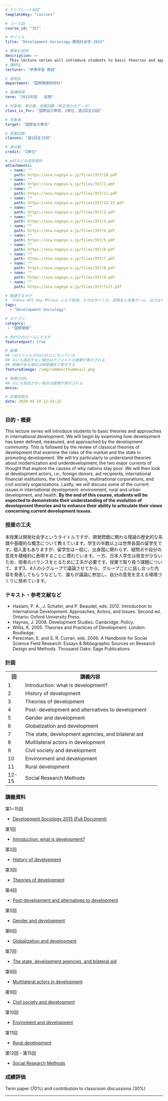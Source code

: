 ```yaml
---
# テンプレート指定
templateKey: "courses"

# コースID
course_id: "357"

# タイトル
title: "Development-Sociology-開発社会学-2015"

# 簡単な説明
description: >-
  This lecture series will introduce students to basic theories and approaches in international development. We will begin by examining how development has been defined, measured, and approached by the ....
# 講師名
lecturer: "伊東早苗 教授"

# 部局名
department: "国際開発研究科"

# 開講時限
term: "2015年度	前期"

# 対象者、単位数、授業回数（修正用の元データ）
class_is_for: "国際協力専攻、2単位、週1回全15回"

# 対象者
target: "国際協力専攻"

# 授業回数
classes: "週1回全15回"

# 単位数
credit: "2単位"

# pdfなどの追加資料
attachments:
  - name: "" 
    path: https://ocw.nagoya-u.jp/files/357/10.pdf
  - name: "" 
    path: https://ocw.nagoya-u.jp/files/357/1.pdf
  - name: "" 
    path: https://ocw.nagoya-u.jp/files/357/11.pdf
  - name: "" 
    path: https://ocw.nagoya-u.jp/files/357/12-15.pdf
  - name: "" 
    path: https://ocw.nagoya-u.jp/files/357/2.pdf
  - name: "" 
    path: https://ocw.nagoya-u.jp/files/357/3.pdf
  - name: "" 
    path: https://ocw.nagoya-u.jp/files/357/4.pdf
  - name: "" 
    path: https://ocw.nagoya-u.jp/files/357/5.pdf
  - name: "" 
    path: https://ocw.nagoya-u.jp/files/357/6.pdf
  - name: "" 
    path: https://ocw.nagoya-u.jp/files/357/7.pdf
  - name: "" 
    path: https://ocw.nagoya-u.jp/files/357/8.pdf
  - name: "" 
    path: https://ocw.nagoya-u.jp/files/357/9.pdf
  - name: "" 
    path: https://ocw.nagoya-u.jp/files/357/full.pdf

# 関連するタグ
# （Yahoo API Key-Phrase により取得。入力はタイトル、部局名と授業ホーム、出力はキーフレーズ（tags））
tags:
  - "Development-Sociology"

# カテゴリ
category:
 - "国際開発"

# 色付けのロールにするか
featuredpost: true

# 画像
## rootフォルダはstaticになっている
## なにも指定がない場合はデフォルトの画像が表示される
## 映像がある場合は映像優先で表示する
featuredimage: /img/common/thumbnail.png

# 映像のURL
## なにも指定がない場合は画像が表示される
movie: 

# 記事投稿日
date: 2020-05-10 12:54:22
---
```


### 目的・概要

This lecture series will introduce students to basic theories and approaches in international development. We will begin by examining how development has been defined, measured, and approached by the development community. This is followed by the review of classical theories of development that examine the roles of the market and the state in promoting development. We will try particularly to understand theories about modernization and underdevelopment, the two major currents of thought that explore the causes of why nations stay poor. We will then look at development actors, i.e., foreign donors, aid recipients, international financial institutions, the United Nations, multinational corporations, and civil society organizations. Lastly, we will discuss some of the current issues in international development: environment, rural and urban development, and health. **By the end of this course, students will be expected to demonstrate their understanding of the evolution of development theories and to enhance their ability to articulate their views concerning current development issues.**


### 授業の工夫

本授業は開発社会学というタイトルですが、開発問題に関わる理論の歴史的な系譜や基礎的な概念について教えています。学生の半数以上は世界各国の留学生です。個人差もありますが、留学生は一般に、出身国に関わらず、疑問点や自分の意見を積極的に表明することに慣れています。一方、日本人学生は発言が少ないため、両者のバランスをとるために工夫が必要です。授業で取り扱う課題について、まず3、4人の小グループで議論させてから、グループごとに話し合った内容を発表してもらうなどして、誰もが議論に参加し、自分の意見を言える環境づくりに努めています。





### テキスト・参考文献など 

  * Haslam, P. A., J. Schafer, and P. Beaudet, eds. 2012. Introduction to International Development: Approaches, Actors, and Issues. Second ed. Ontario: Oxford University Press. 
  * Haynes, J. 2008. Development Studies. Cambridge: Policy.
  * Willis, K. 2005. Theories and Practices of Development. London: Routledge.
  * Perecman, E. and S. R. Curran, eds. 2006. A Handbook for Social Science Field Research: Essays & Bibliographic Sources on Research Design and Methods. Thousand Oaks: Sage Publications


<h3>計画</h3>
<table class="basic" width="455">
<tr>
<th width="40" class="center">回</th>
<th width="415" class="center">講義内容</th>
</tr>
<tr>
<td width="40" class="center">1</td>
<td width="415">Introduction: what is development?</td>
</tr>
<tr>
<td width="40" class="center">2</td>
<td width="415">History of development</td>
</tr>
<tr>
<td width="40" class="center">3</td>
<td width="415">Theories of development</td>
</tr>
<tr>
<td width="40" class="center">4</td>
<td width="415">Post-development and alternatives to development</td>
</tr>
<tr>
<td width="40" class="center">5</td>
<td width="415">Gender and development</td>
</tr>
<tr>
<td width="40" class="center">6</td>
<td width="415">Globalization and development</td>
</tr>
<tr>
<td width="40" class="center">7</td>
<td width="415">The state, development agencies, and bilateral aid</td>
</tr>
<tr>
<td width="40" class="center">8</td>
<td width="415">Multilateral actors in development</td>
</tr>
<tr>
<td width="40" class="center">9</td>
<td width="415">Civil society and development</td>
</tr>
<tr>
<td width="40" class="center">10</td>
<td width="415">Environment and development</td>
</tr>
<tr>
<td width="40" class="center">11</td>
<td width="415">Rural development</td>
</tr>
<tr>
<td width="40" class="center">12-15</td>
<td width="415">Social Research Methods</td>
</tr>
</table>


### 講義資料

第1~15回

- [Development Sociology 2015 (Full Document)](https://ocw.nagoya-u.jp/files/357/full.pdf) 

第1回

- [Introduction: what is development?](https://ocw.nagoya-u.jp/files/357/1.pdf) 

第2回

- [History of development](https://ocw.nagoya-u.jp/files/357/2.pdf) 

第3回

- [Theories of development](https://ocw.nagoya-u.jp/files/357/3.pdf) 

第4回

- [Post-development and alternatives to development](https://ocw.nagoya-u.jp/files/357/4.pdf) 

第5回

- [Gender and development](https://ocw.nagoya-u.jp/files/357/5.pdf) 

第6回

- [Globalization and development](https://ocw.nagoya-u.jp/files/357/6.pdf) 

第7回

- [The state, development agencies, and bilateral aid](https://ocw.nagoya-u.jp/files/357/7.pdf) 

第8回

- [Multilateral actors in development](https://ocw.nagoya-u.jp/files/357/8.pdf) 

第9回

- [Civil society and development](https://ocw.nagoya-u.jp/files/357/9.pdf) 

第10回

- [Enviroment and development](https://ocw.nagoya-u.jp/files/357/10.pdf) 

第11回

- [Rural development](https://ocw.nagoya-u.jp/files/357/11.pdf) 

第12回 - 第15回

- [Social Research Methods](https://ocw.nagoya-u.jp/files/357/12-15.pdf) 





### 成績評価

Term paper (70%) and contribution to classroom discussions (30%)





-----